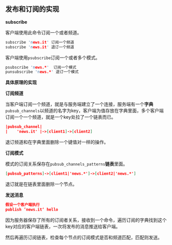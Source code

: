## 发布和订阅的实现

**subscribe**

客户端使用此命令订阅一个或者频道。

```c
subscribe 'news.it' 订阅一个频道
subscribe 'news.it' 退订一个频道
```

客户端使用`psubscribe`订阅一个或者多个模式。

```c
psubscribe 'news.*'  订阅一个模式
punsubscribe 'news.*' 退订一个模式
```

**具体原理的实现**

**订阅频道**

当客户端订阅一个频道，就是与服务端建立了一个连接，服务端有一个**字典**`pubsub_channels`以频道的名字为key，客户端为值存放在字典里面，多个客户端订阅一个一个频道，就是一个key处拉了一个链表而已。

```json
|pubsub_channel|
|    'news.it' |->[client1]->[client2]
```

退订频道和在字典里面删除一个键值对一样的操作。

**订阅模式**

模式的订阅关系保存在`pubsub_channels_patterns`**链表**里面。

```json
[pubsub_patterns]->[client1|'news.*']->[client2|'news.*']
```

退订就是在链表里面删除一个节点。

**发送消息**

```json
假设一个客户端执行
publish ’news.it‘ hello
```

因为服务器保存了所有的订阅者关系，接收到一个命令，遍历订阅的字典找到这个key对应的客户端链表，一次将发布的消息推送给客户端。

然后再遍历订阅链表，检查每个节点的订阅模式是否和频道匹配，匹配则发送。